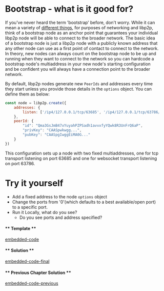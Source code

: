 Bootstrap - what is it good for?
================================

If you've never heard the term 'bootstrap' before, don't worry.  While it can mean a variety of [different things](https://techterms.com/definition/bootstrap#:~:text=Terms%20%3A%20Bootstrap%20Definition-,Bootstrap,automatically%20loads%20and%20executes%20commands.), for purposes of networking and libp2p, think of a bootstrap node as an anchor point that guarantees your individual libp2p node will be able to connect to the broader network.  The basic idea of a bootstrap node is just a libp2p node with a publicly known address that any other node can use as a first point of contact to connect to the network.  In theory, new nodes can always count on the bootstrap node to be up and running when they want to connect to the network so you can hardcode a bootstrap node's multiaddress in your new node's starting configuration and be confident you will always have a connection point to the broader network.  

By default, libp2p nodes generate new `PeerIds` and addresses every time they start unless you provide those details in the `options` object.  You can define them as below:
```javascript
const node = libp2p.create({
    addresses: {
        listen: ['/ip4/127.0.0.1/tcp/63685', '/ip4/127.0.0.1/tcp/63786/ws]
    },
    peerId: {
        "id": "Qma3GsJmB47xYuyahPZPSadh1avvxfyYQwk8R3UnFrQ6aP",
        "privKey": "CAASpwkwgg...",
        "pubKey": "CAASpgIwggEiMA0G..."
    }   
})
```

This configuration sets up a node with two fixed multiaddresses, one for tcp transport listening on port 63685 and one for websocket transport listening on port 63786.

Try it yourself
===============
 
* Add a fixed address to the node `options` object
* Change the ports from '0'(which defaults to a best available/open port) to a specific port.
* Run it Locally, what do you see?
  - Do you see ports and address specified? 

<!-- tabs:start -->

#### ** Template **

[embedded-code](../assets/2/2.2-template-code.js ':include :type=code embed-template')

#### ** Solution **

[embedded-code-final](../assets/2/2.2-finished-code.js ':include :type=code embed-final')

#### ** Previous Chapter Solution **

[embedded-code-previous](../assets/2/2.1-finished-code.js ':include :type=code embed-previous')

<!-- tabs:end -->

